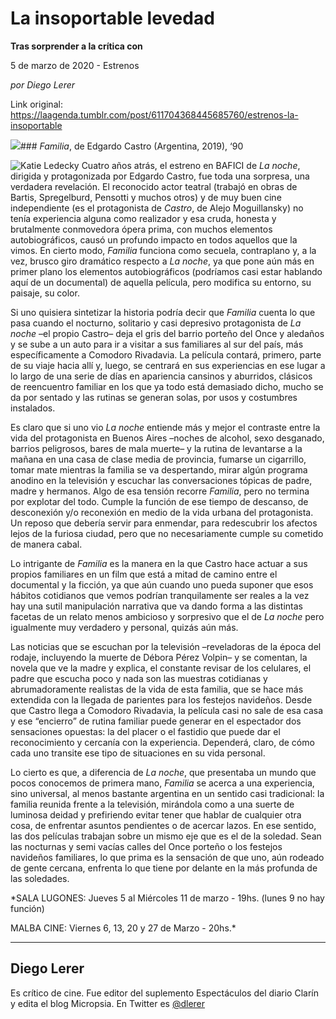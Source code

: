 # La insoportable levedad

**Tras sorprender a la crítica con**

5 de marzo de 2020 - Estrenos

_por Diego Lerer_

Link original: https://laagenda.tumblr.com/post/611704368445685760/estrenos-la-insoportable

![](https://64.media.tumblr.com/fbb9e0c96ea7eed597c98bbab37bd2f0/cd491a826e3f4579-23/s500x750/6e1709320e9d079fd2a229b9be42d62f25546947.jpg)### *Familia*, de Edgardo Castro (Argentina, 2019), ‘90

![Katie Ledecky](https://64.media.tumblr.com/72ff560d61a254b61ed54473e06a335e/cd491a826e3f4579-96/s400x600/88400a3aa7727add8949f98592a01bef7913c1dd.jpg)
Cuatro años atrás, el estreno en BAFICI de *La noche*, dirigida y protagonizada por Edgardo Castro, fue toda una sorpresa, una verdadera revelación. El reconocido actor teatral (trabajó en obras de Bartis, Spregelburd, Pensotti y muchos otros) y de muy buen cine independiente (es el protagonista de *Castro*, de Alejo Moguillansky) no tenía experiencia alguna como realizador y esa cruda, honesta y brutalmente conmovedora ópera prima, con muchos elementos autobiográficos, causó un profundo impacto en todos aquellos que la vimos. En cierto modo, *Familia* funciona como secuela, contraplano y, a la vez, brusco giro dramático respecto a *La noche*, ya que pone aún más en primer plano los elementos autobiográficos (podríamos casi estar hablando aquí de un documental) de aquella película, pero modifica su entorno, su paisaje, su color.

Si uno quisiera sintetizar la historia podría decir que *Familia* cuenta lo que pasa cuando el nocturno, solitario y casi depresivo protagonista de *La noche* –el propio Castro– deja el gris del barrio porteño del Once y aledaños y se sube a un auto para ir a visitar a sus familiares al sur del país, más específicamente a Comodoro Rivadavia. La película contará, primero, parte de su viaje hacia allí y, luego, se centrará en sus experiencias en ese lugar a lo largo de una serie de días en apariencia cansinos y aburridos, clásicos de reencuentro familiar en los que ya todo está demasiado dicho, mucho se da por sentado y las rutinas se generan solas, por usos y costumbres instalados.

Es claro que si uno vio *La noche* entiende más y mejor el contraste entre la vida del protagonista en Buenos Aires –noches de alcohol, sexo desganado, barrios peligrosos, bares de mala muerte– y la rutina de levantarse a la mañana en una casa de clase media de provincia, fumarse un cigarrillo, tomar mate mientras la familia se va despertando, mirar algún programa anodino en la televisión y escuchar las conversaciones tópicas de padre, madre y hermanos. Algo de esa tensión recorre *Familia*, pero no termina por explotar del todo. Cumple la función de ese tiempo de descanso, de desconexión y/o reconexión en medio de la vida urbana del protagonista. Un reposo que debería servir para enmendar, para redescubrir los afectos lejos de la furiosa ciudad, pero que no necesariamente cumple su cometido de manera cabal.

Lo intrigante de *Familia* es la manera en la que Castro hace actuar a sus propios familiares en un film que está a mitad de camino entre el documental y la ficción, ya que aún cuando uno pueda suponer que esos hábitos cotidianos que vemos podrían tranquilamente ser reales a la vez hay una sutil manipulación narrativa que va dando forma a las distintas facetas de un relato menos ambicioso y sorpresivo que el de *La noche* pero igualmente muy verdadero y personal, quizás aún más.

Las noticias que se escuchan por la televisión –reveladoras de la época del rodaje, incluyendo la muerte de Débora Pérez Volpin– y se comentan, la novela que ve la madre y explica, el constante revisar de los celulares, el padre que escucha poco y nada son las muestras cotidianas y abrumadoramente realistas de la vida de esta familia, que se hace más extendida con la llegada de parientes para los festejos navideños. Desde que Castro llega a Comodoro Rivadavia, la película casi no sale de esa casa y ese “encierro” de rutina familiar puede generar en el espectador dos sensaciones opuestas: la del placer o el fastidio que puede dar el reconocimiento y cercanía con la experiencia. Dependerá, claro, de cómo cada uno transite ese tipo de situaciones en su vida personal.

Lo cierto es que, a diferencia de *La noche*, que presentaba un mundo que pocos conocemos de primera mano, *Familia* se acerca a una experiencia, sino universal, al menos bastante argentina en un sentido casi tradicional: la familia reunida frente a la televisión, mirándola como a una suerte de luminosa deidad y prefiriendo evitar tener que hablar de cualquier otra cosa, de enfrentar asuntos pendientes o de acercar lazos. En ese sentido, las dos películas trabajan sobre un mismo eje que es el de la soledad. Sean las nocturnas y semi vacías calles del Once porteño o los festejos navideños familiares, lo que prima es la sensación de que uno, aún rodeado de gente cercana, enfrenta lo que tiene por delante en la más profunda de las soledades.

*SALA LUGONES: Jueves 5 al Miércoles 11 de marzo - 19hs. (lunes 9 no hay función)  

MALBA CINE: Viernes 6, 13, 20 y 27 de Marzo - 20hs.*

  




---

Diego Lerer
-----------

 Es crítico de cine. Fue editor del suplemento Espectáculos del diario Clarín y edita el blog Micropsia. En Twitter es [@dlerer](https://twitter.com/dlerer) 

